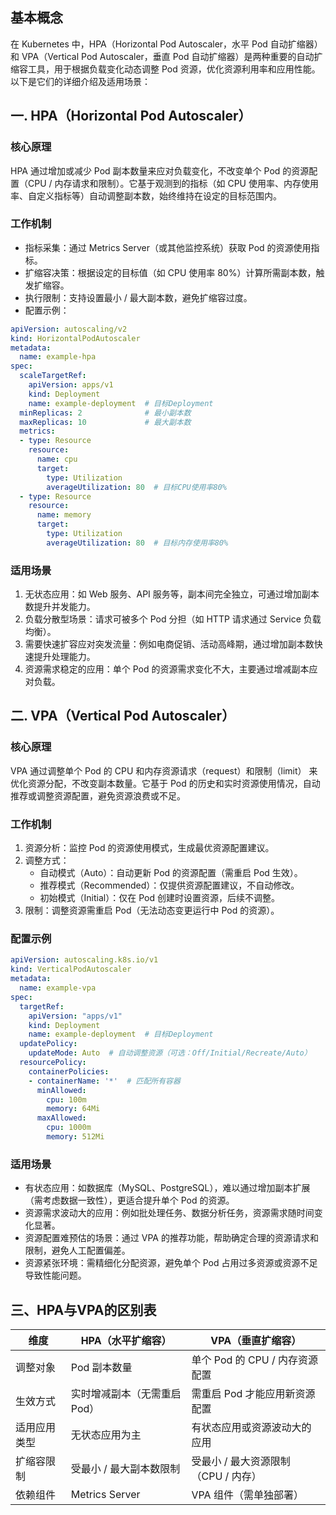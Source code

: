 ## 基本概念
在 Kubernetes 中，HPA（Horizontal Pod Autoscaler，水平 Pod 自动扩缩器）和 VPA（Vertical Pod Autoscaler，垂直 Pod 自动扩缩器）是两种重要的自动扩缩容工具，用于根据负载变化动态调整 Pod 资源，优化资源利用率和应用性能。以下是它们的详细介绍及适用场景：

## 一. HPA（Horizontal Pod Autoscaler）

### 核心原理
HPA 通过增加或减少 Pod 副本数量来应对负载变化，不改变单个 Pod 的资源配置（CPU / 内存请求和限制）。它基于观测到的指标（如 CPU 使用率、内存使用率、自定义指标等）自动调整副本数，始终维持在设定的目标范围内。

### 工作机制
- 指标采集：通过 Metrics Server（或其他监控系统）获取 Pod 的资源使用指标。
- 扩缩容决策：根据设定的目标值（如 CPU 使用率 80%）计算所需副本数，触发扩缩容。
- 执行限制：支持设置最小 / 最大副本数，避免扩缩容过度。
- 配置示例：
```yaml
apiVersion: autoscaling/v2
kind: HorizontalPodAutoscaler
metadata:
  name: example-hpa
spec:
  scaleTargetRef:
    apiVersion: apps/v1
    kind: Deployment
    name: example-deployment  # 目标Deployment
  minReplicas: 2              # 最小副本数
  maxReplicas: 10             # 最大副本数
  metrics:
  - type: Resource
    resource:
      name: cpu
      target:
        type: Utilization
        averageUtilization: 80  # 目标CPU使用率80%
  - type: Resource
    resource:
      name: memory
      target:
        type: Utilization
        averageUtilization: 80  # 目标内存使用率80%
```

### 适用场景
1. 无状态应用：如 Web 服务、API 服务等，副本间完全独立，可通过增加副本数提升并发能力。
2. 负载分散型场景：请求可被多个 Pod 分担（如 HTTP 请求通过 Service 负载均衡）。
3. 需要快速扩容应对突发流量：例如电商促销、活动高峰期，通过增加副本数快速提升处理能力。
4. 资源需求稳定的应用：单个 Pod 的资源需求变化不大，主要通过增减副本应对负载。

## 二. VPA（Vertical Pod Autoscaler）

### 核心原理
VPA 通过调整单个 Pod 的 CPU 和内存资源请求（request）和限制（limit） 来优化资源分配，不改变副本数量。它基于 Pod 的历史和实时资源使用情况，自动推荐或调整资源配置，避免资源浪费或不足。

### 工作机制
1. 资源分析：监控 Pod 的资源使用模式，生成最优资源配置建议。
2. 调整方式：
   - 自动模式（Auto）：自动更新 Pod 的资源配置（需重启 Pod 生效）。
   - 推荐模式（Recommended）：仅提供资源配置建议，不自动修改。
   - 初始模式（Initial）：仅在 Pod 创建时设置资源，后续不调整。
3. 限制：调整资源需重启 Pod（无法动态变更运行中 Pod 的资源）。

### 配置示例
```yaml
apiVersion: autoscaling.k8s.io/v1
kind: VerticalPodAutoscaler
metadata:
  name: example-vpa
spec:
  targetRef:
    apiVersion: "apps/v1"
    kind: Deployment
    name: example-deployment  # 目标Deployment
  updatePolicy:
    updateMode: Auto  # 自动调整资源（可选：Off/Initial/Recreate/Auto）
  resourcePolicy:
    containerPolicies:
    - containerName: '*'  # 匹配所有容器
      minAllowed:
        cpu: 100m
        memory: 64Mi
      maxAllowed:
        cpu: 1000m
        memory: 512Mi
```

### 适用场景
- 有状态应用：如数据库（MySQL、PostgreSQL），难以通过增加副本扩展（需考虑数据一致性），更适合提升单个 Pod 的资源。
- 资源需求波动大的应用：例如批处理任务、数据分析任务，资源需求随时间变化显著。
- 资源配置难预估的场景：通过 VPA 的推荐功能，帮助确定合理的资源请求和限制，避免人工配置偏差。
- 资源紧张环境：需精细化分配资源，避免单个 Pod 占用过多资源或资源不足导致性能问题。

## 三、HPA与VPA的区别表


维度	|HPA（水平扩缩容）	|VPA（垂直扩缩容）
---|---|---
调整对象	|Pod 副本数量	|单个 Pod 的 CPU / 内存资源配置
生效方式	|实时增减副本（无需重启 Pod）	|需重启 Pod 才能应用新资源配置
适用应用类型	|无状态应用为主	|有状态应用或资源波动大的应用
扩缩容限制	|受最小 / 最大副本数限制	|受最小 / 最大资源限制（CPU / 内存）
依赖组件	|Metrics Server	|VPA 组件（需单独部署）